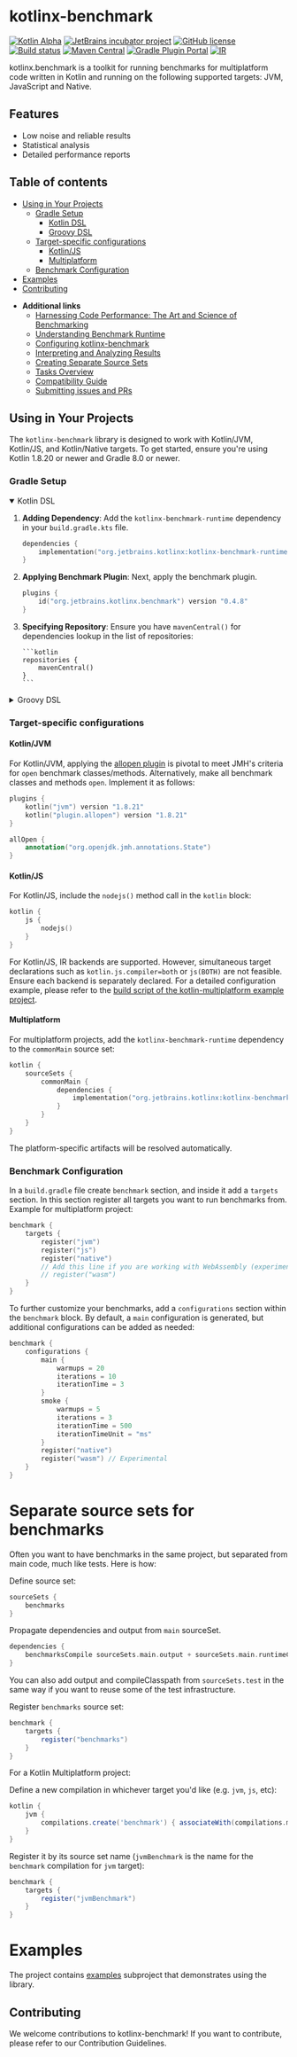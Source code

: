 # kotlinx-benchmark

[![Kotlin Alpha](https://kotl.in/badges/alpha.svg)](https://kotlinlang.org/docs/components-stability.html)
[![JetBrains incubator project](https://jb.gg/badges/incubator.svg)](https://confluence.jetbrains.com/display/ALL/JetBrains+on+GitHub)
[![GitHub license](https://img.shields.io/badge/license-Apache%20License%202.0-blue.svg?style=flat)](https://www.apache.org/licenses/LICENSE-2.0)
[![Build status](<https://teamcity.jetbrains.com/guestAuth/app/rest/builds/buildType:(id:KotlinTools_KotlinxCollectionsImmutable_Build_All)/statusIcon.svg>)](https://teamcity.jetbrains.com/viewType.html?buildTypeId=KotlinTools_KotlinxBenchmark_Build_All)
[![Maven Central](https://img.shields.io/maven-central/v/org.jetbrains.kotlinx/kotlinx-benchmark-runtime.svg?label=Maven%20Central)](https://search.maven.org/search?q=g:%22org.jetbrains.kotlinx%22%20AND%20a:%22kotlinx-benchmark-runtime%22)
[![Gradle Plugin Portal](https://img.shields.io/maven-metadata/v?label=Gradle%20Plugin&metadataUrl=https://plugins.gradle.org/m2/org/jetbrains/kotlinx/kotlinx-benchmark-plugin/maven-metadata.xml)](https://plugins.gradle.org/plugin/org.jetbrains.kotlinx.benchmark)
[![IR](https://img.shields.io/badge/Kotlin%2FJS-IR%20supported-yellow)](https://kotl.in/jsirsupported)

kotlinx.benchmark is a toolkit for running benchmarks for multiplatform code written in Kotlin and running on the following supported targets: JVM, JavaScript and Native.

## Features

- Low noise and reliable results
- Statistical analysis
- Detailed performance reports

## Table of contents

<!--- TOC -->

- [Using in Your Projects](#using-in-your-projects)
  - [Gradle Setup](#gradle-setup)
    - [Kotlin DSL](#kotlin-dsl)
    - [Groovy DSL](#groovy-dsl)
  - [Target-specific configurations](#target-specific-configurations)
    - [Kotlin/JS](#kotlinjs)
    - [Multiplatform](#multiplatform)
  - [Benchmark Configuration](#benchmark-configuration)
- [Examples](#examples)
- [Contributing](#contributing)

<!--- END -->

- **Additional links**
  - [Harnessing Code Performance: The Art and Science of Benchmarking](docs/benchmarking-overview.md)
  - [Understanding Benchmark Runtime](docs/benchmark-runtime.md)
  - [Configuring kotlinx-benchmark](docs/configuration-options.md)
  - [Interpreting and Analyzing Results](docs/interpreting-results.md)
  - [Creating Separate Source Sets](docs/seperate-source-sets.md)
  - [Tasks Overview](docs/tasks-overview.md)
  - [Compatibility Guide](docs/compatibility.md)
  - [Submitting issues and PRs](CONTRIBUTING.md)

## Using in Your Projects

The `kotlinx-benchmark` library is designed to work with Kotlin/JVM, Kotlin/JS, and Kotlin/Native targets. To get started, ensure you're using Kotlin 1.8.20 or newer and Gradle 8.0 or newer.

### Gradle Setup

<details open>
<summary>Kotlin DSL</summary>

1.  **Adding Dependency**: Add the `kotlinx-benchmark-runtime` dependency in your `build.gradle.kts` file.

    ```kotlin
    dependencies {
        implementation("org.jetbrains.kotlinx:kotlinx-benchmark-runtime:0.4.8")
    }
    ```

2.  **Applying Benchmark Plugin**: Next, apply the benchmark plugin.

    ```kotlin
    plugins {
        id("org.jetbrains.kotlinx.benchmark") version "0.4.8"
    }
    ```

3.  **Specifying Repository**: Ensure you have `mavenCentral()` for dependencies lookup in the list of repositories:

        ```kotlin
        repositories {
            mavenCentral()
        }
        ```

    </details>

<details>
<summary>Groovy DSL</summary>

1.  **Adding Dependency**: In your `build.gradle` file, include the `kotlinx-benchmark-runtime` dependency.

    ```groovy
    dependencies {
        implementation 'org.jetbrains.kotlinx:kotlinx-benchmark-runtime:0.4.8'
    }
    ```

2.  **Applying Benchmark Plugin**: Next, apply the benchmark plugin.

    ```groovy
    plugins {
        id 'org.jetbrains.kotlin.plugin.allopen' version "1.8.21"
        id 'org.jetbrains.kotlinx.benchmark' version '0.4.8'
    }
    ```
    
3.  **Specifying Repository**: Ensure you have `mavenCentral()` in the list of repositories:

        ```groovy
        repositories {
            mavenCentral()
        }
        ```

    </details>

### Target-specific configurations

#### Kotlin/JVM

For Kotlin/JVM, applying the [allopen plugin](https://kotlinlang.org/docs/all-open-plugin.html) is pivotal to meet JMH's criteria for `open` benchmark classes/methods. Alternatively, make all benchmark classes and methods `open`. Implement it as follows:

```kotlin
plugins {
    kotlin("jvm") version "1.8.21"
    kotlin("plugin.allopen") version "1.8.21"
}

allOpen {
    annotation("org.openjdk.jmh.annotations.State")
}
```

#### Kotlin/JS

For Kotlin/JS, include the `nodejs()` method call in the `kotlin` block:

```kotlin
kotlin {
    js {
        nodejs()
    }
}
```

For Kotlin/JS, IR backends are supported. However, simultaneous target declarations such as `kotlin.js.compiler=both` or `js(BOTH)` are not feasible. Ensure each backend is separately declared. For a detailed configuration example, please refer to the [build script of the kotlin-multiplatform example project](https://github.com/Kotlin/kotlinx-benchmark/blob/master/examples/kotlin-multiplatform/build.gradle).

#### Multiplatform

For multiplatform projects, add the `kotlinx-benchmark-runtime` dependency to the `commonMain` source set:

```kotlin
kotlin {
    sourceSets {
        commonMain {
            dependencies {
                implementation("org.jetbrains.kotlinx:kotlinx-benchmark-runtime:0.4.8")
            }
        }
    }
}
```

The platform-specific artifacts will be resolved automatically.

### Benchmark Configuration

In a `build.gradle` file create `benchmark` section, and inside it add a `targets` section.
In this section register all targets you want to run benchmarks from. 
Example for multiplatform project:

```kotlin
benchmark {
    targets {
        register("jvm")
        register("js")
        register("native")
        // Add this line if you are working with WebAssembly (experimental)
        // register("wasm")
    }
}
```

To further customize your benchmarks, add a `configurations` section within the `benchmark` block. By default, a `main` configuration is generated, but additional configurations can be added as needed:

```kotlin
benchmark {
    configurations {
        main {
            warmups = 20
            iterations = 10
            iterationTime = 3
        }
        smoke {
            warmups = 5
            iterations = 3
            iterationTime = 500
            iterationTimeUnit = "ms"
        }
        register("native")
        register("wasm") // Experimental
    }
}
```  
  
# Separate source sets for benchmarks

Often you want to have benchmarks in the same project, but separated from main code, much like tests. Here is how:

Define source set:
```groovy
sourceSets {
    benchmarks
}
```

Propagate dependencies and output from `main` sourceSet. 

```groovy
dependencies {
    benchmarksCompile sourceSets.main.output + sourceSets.main.runtimeClasspath 
}
```

You can also add output and compileClasspath from `sourceSets.test` in the same way if you want 
to reuse some of the test infrastructure.


Register `benchmarks` source set:

```groovy
benchmark {
    targets {
        register("benchmarks")    
    }
}
```

For a Kotlin Multiplatform project:

Define a new compilation in whichever target you'd like (e.g. `jvm`, `js`, etc):
```groovy
kotlin {
    jvm {
        compilations.create('benchmark') { associateWith(compilations.main) }
    }
}
```

Register it by its source set name (`jvmBenchmark` is the name for the `benchmark` compilation for `jvm` target):

```groovy
benchmark {
    targets {
        register("jvmBenchmark")    
    }
}
```

# Examples

The project contains [examples](https://github.com/Kotlin/kotlinx-benchmark/tree/master/examples) subproject that demonstrates using the library.

## Contributing

We welcome contributions to kotlinx-benchmark! If you want to contribute, please refer to our Contribution Guidelines.
